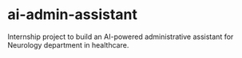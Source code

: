 # ai-admin-assistant
Internship project to build an AI-powered administrative assistant for Neurology department in healthcare.
